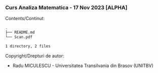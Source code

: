 ### Curs Analiza Matematica - 17 Nov 2023 [ALPHA]

Contents/Continut: 

```sh
.
├── README.md
└── Scan.pdf

1 directory, 2 files
```

Copyright/Drepturi de autor:
* Radu MICULESCU - Universitatea Transilvania din Brasov (UNITBV)
